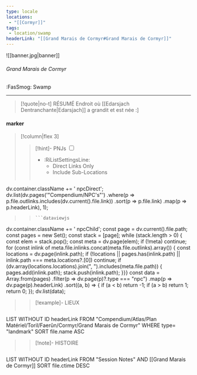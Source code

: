 ```yaml
---
type: locale
locations:
 - "[[Cormyr]]"
tags:
 - location/swamp
headerLink: "[[Grand Marais de Cormyr#Grand Marais de Cormyr]]"
---
```


![[banner.jpg|banner]]
###### Grand Marais de Cormyr
<span class="sub2">:FasSmog: Swamp</span>
___

> [!quote|no-t] RÉSUMÉ
>Endroit où [[Edarsjach Dentranchante|Edarsjach]] a grandit et est née :]

#### marker
> [!column|flex 3]
> > [!hint]-  PNJs
> > <input type="checkbox" id="npc"/><ul class="sortMenu"><li class="sortIcon">:RiListSettingsLine:<ul class="dropdown npcedit"><li><label for="npc" class="directLabel active">Direct Links Only</label></li><li><label for="npc" class="childLabel">Include Sub-Locations</label></li></ul></li></ul>
> >```dataviewjs
dv.container.className += ' npcDirect';
dv.list(dv.pages('"Compendium/NPC\'s"')
 .where(p => p.file.outlinks.includes(dv.current().file.link))
.sort(p => p.file.link)
.map(p => p.headerLink), 1);
>>```
>>```dataviewjs
dv.container.className += ' npcChild';
const page = dv.current().file.path;
const pages = new Set();
const stack = [page];
while (stack.length > 0) {
const elem = stack.pop();
const meta = dv.page(elem);
if (!meta) continue;
for (const inlink of meta.file.inlinks.concat(meta.file.outlinks).array()) {
const locations = dv.page(inlink.path);
if (!locations || pages.has(inlink.path) || inlink.path === meta.locations?.[0]) continue;
 if (dv.array(locations.locations).join(", ").includes(meta.file.path)) {
 pages.add(inlink.path);
 stack.push(inlink.path);
}}}
const data = Array.from(pages)
.filter(p => dv.page(p)?.type === "npc")
.map(p => dv.page(p).headerLink)
.sort((a, b) => {
if (a < b) return -1;
if (a > b) return 1;
return 0;
});
dv.list(data);
> 
>> [!example]- LIEUX
>>```dataview
LIST WITHOUT ID headerLink
FROM "Compendium/Atlas/Plan Matériel/Toril/Faerûn/Cormyr/Grand Marais de Cormyr"
WHERE type= "landmark"
SORT file.name ASC
>
>> [!note]- HISTOIRE
>>```dataview
LIST WITHOUT ID headerLink
FROM "Session Notes" AND [[Grand Marais de Cormyr]]
SORT file.ctime DESC